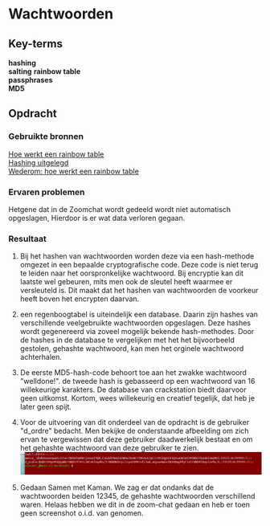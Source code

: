 # Wachtwoorden


## Key-terms
**hashing**  
**salting** 
**rainbow table**  
**passphrases**  
**MD5**  




## Opdracht
### Gebruikte bronnen  
[Hoe werkt een rainbow table](https://geekflare.com/nl/rainbow-table-attack/)   
[Hashing uitgelegd](https://www.csoonline.com/article/3602698/hashing-explained-why-its-your-best-bet-to-protect-stored-passwords.html#:~:text=Hashing%20is%20almost%20always%20preferable,know%20the%20user's%20plaintext%20password.)  
[Wederom: hoe werkt een rainbow table](https://www.passcamp.com/blog/rainbow-tables-what-they-are-how-they-work/) 
### Ervaren problemen
Hetgene dat in de Zoomchat wordt gedeeld wordt niet automatisch opgeslagen, Hierdoor is er wat data verloren gegaan. 

### Resultaat
1. Bij het hashen van wachtwoorden worden deze via een hash-methode omgezet in een bepaalde cryptografische code. Deze code is niet terug te leiden naar het oorspronkelijke wachtwoord. Bij  encryptie kan dit laatste wel gebeuren, mits men ook de sleutel heeft waarmee er versleuteld is. Dit maakt dat het hashen van wachtwoorden de voorkeur heeft boven het encrypten daarvan.   
2. een regenboogtabel is uiteindelijk een database. Daarin zijn hashes van verschillende veelgebruikte wachtwoorden opgeslagen. Deze hashes wordt gegenereerd via zoveel mogelijk bekende hash-methodes. Door de hashes in de database te vergelijken met het het bijvoorbeeld gestolen, gehashte wachtwoord, kan men het orginele wachtwoord achterhalen.   
3. De eerste  MD5-hash-code behoort toe aan het zwakke wachtwoord "welldone!". de tweede hash is gebasseerd op een wachtwoord van 16 willekeurige karakters. De database van crackstation biedt daarvoor geen uitkomst. Kortom, wees willekeurig en creatief tegelijk, dat heb je later geen spijt. 
4. Voor de uitvoering van dit onderdeel van de opdracht is de gebruiker "d_ordre" bedacht.  Men bekijke de onderstaande afbeelding om zich ervan te vergewissen dat deze gebruiker daadwerkelijk bestaat en om het gehashte wachtwoord van deze gebruiker te zien.  
![Knipsel-mot_d_ordre](./Knipsel-d_ordre-WW.PNG)

5. Gedaan Samen met Kaman. We zag er dat ondanks dat de wachtwoorden beiden 12345, de gehashte wachtwoorden verschillend waren. Helaas hebben we dit in de zoom-chat gedaan en heb er toen geen screenshot o.i.d. van genomen. 